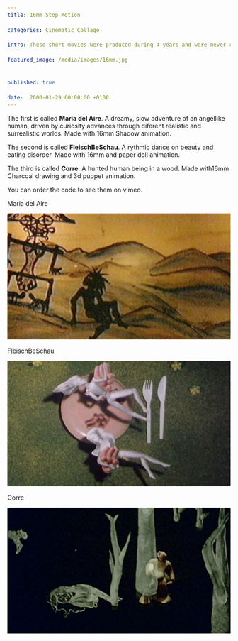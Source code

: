 ```yaml
---
title: 16mm Stop Motion

categories: Cinematic Collage

intro: These short movies were produced during 4 years and were never conceptualized. They are very pure and naif expressions of the will to communicate painful situations playfully.

featured_image: /media/images/16mm.jpg


published: true

date:  2000-01-29 00:00:00 +0100
---
```



The first is called **Maria del Aire**. A dreamy, slow adventure of an angellike human, driven by curiosity advances through diferent realistic and surrealistic worlds. Made with 16mm Shadow animation.

The second is called **FleischBeSchau**. A rythmic dance on beauty and eating disorder. Made with 16mm and paper doll animation.

The third is called **Corre**. A hunted human being in a wood. Made with16mm Charcoal drawing and 3d puppet animation.

You can order the code to see them on vimeo.

Maria del Aire

![image](/media/images/16maria.jpg)  
  
FleischBeSchau
  
![image](/media/images/16fleisch.jpg)  
  
Corre    
  
![image](/media/images/16corre.jpg) 


 

